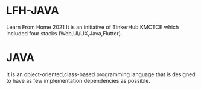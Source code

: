 # LFH-JAVA
Learn From Home 2021
It is an initiative of TinkerHub KMCTCE which included four stacks (Web,UI/UX,Java,Flutter).
# JAVA
It is an object-oriented,class-based programming language that is designed to have as few implementation dependencies as possible.

